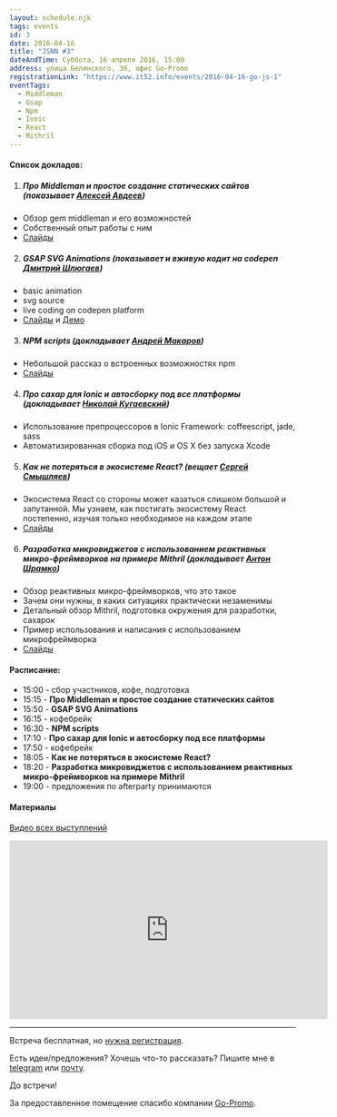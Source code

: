 ```yaml
---
layout: schedule.njk
tags: events
id: 3
date: 2016-04-16
title: "JSNN #3"
dateAndTime: Суббота, 16 апреля 2016, 15:00
address: улица Белинского, 36, офис Go-Promo
registrationLink: "https://www.it52.info/events/2016-04-16-go-js-1"
eventTags:
  - Middleman
  - Gsap
  - Npm
  - Ionic
  - React
  - Mithril
---
```


#### Список докладов:

1. ##### Про Middleman и простое создание статических сайтов (показывает [Алексей Авдеев](http://alexey-avdeev.com/))
  * Обзор gem middleman и его возможностей
  * Собственный опыт работы с ним
  * [Слайды](http://www.slideshare.net/AlexeyAvdeev1/middleman-61006895)

2. ##### GSAP SVG Animations (показывает и вживую кодит на codepen [Дмитрий Шлюгаев](http://stereocat.me/))
  * basic animation
  * svg source
  * live coding on codepen platform
  * [Слайды](http://www.slideshare.net/DmitryShlyugaev/gsap-svg) и [Демо](http://codepen.io/dmitryshlyugaev/pen/KzRPKj)

3. ##### NPM scripts (докладывает [Андрей Макаров](http://r3nya.ru/))
  * Небольшой рассказ о встроенных возможностях npm 
  * [Слайды](http://r3nya.ru/npm/)

4. ##### Про сахар для Ionic и автосборку под все платформы (докладывает [Николай Кугаевский](http://dudes.io))
  * Использование препроцессоров в Ionic Framework: coffeescript, jade, sass
  * Автоматизированная сборка под iOS и OS X без запуска Xcode

5. ##### Как не потеряться в экосистеме React? (вещает [Сергей Смышляев](http://www.it52.info/users/sesm))
  * Экосистема React со стороны может казаться слишком большой и запутанной. Mы узнаем, как постигать экосистему React постепенно, изучая только необходимое на каждом этапе
  * [Слайды](http://slides.com/sergeysmyshlyaev/deck-3#/)

6. ##### Разработка микровиджетов с использованием реактивных микро-фреймворков на примере Mithril (докладывает [Антон Шрамко](http://telegram.me/tapok_satan))
  * Обзор реактивных микро-фреймворков, что это такое
  * Зачем они нужны, в каких ситуациях практически незаменимы
  * Детальный обзор Mithril, подготовка окружения для разработки, сахарок
  * Пример использования и написания с использованием микрофреймворка
  * [Слайды](http://slides.com/friktor/deck#/)

#### Расписание:
* 15:00 - сбор участников, кофе, подготовка
* 15:15 - __Про Middleman и простое создание статических сайтов__
* 15:50 - __GSAP SVG Animations__
* 16:15 - кофебрейк
* 16:30 - __NPM scripts__
* 17:10 - __Про сахар для Ionic и автосборку под все платформы__
* 17:50 - кофебрейк
* 18:05 - __Как не потеряться в экосистеме React?__
* 18:20 - __Разработка микровиджетов с использованием реактивных микро-фреймворков на примере Mithril__
* 19:00 - предложения по afterparty принимаются

#### Материалы

[Видео всех выступлений](https://www.youtube.com/playlist?list=PLYoGwSPm63L14AWdayq4EIAlnE4VsdRge)

<iframe width="560" height="315" src="https://www.youtube.com/embed/videoseries?list=PLYoGwSPm63L14AWdayq4EIAlnE4VsdRge" frameborder="0" allowfullscreen></iframe>

----

Встреча бесплатная, но [нужна регистрация](https://goo.gl/UAjNU4).

Есть идеи/предложения? Хочешь что-то рассказать?
Пишите мне в [telegram](https://telegram.me/Alexey_Avdeev) или [почту](mailto:aad.jerry@gmail.com).

До встречи!

За предоставленное помещение спасибо компании [Go-Promo](http://go-promo.ru/).
